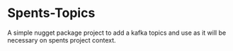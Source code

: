 # Spents-Topics
A simple nugget package project to add a kafka topics and use as it will be necessary on spents project context.
